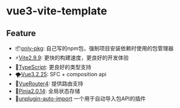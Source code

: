 # vue3-vite-template


## Feature
- 📦[only-pkg](https://www.npmjs.com/package/only-pkg): 自己写的npm包，强制项目安装依赖时使用的包管理器
- ⚡[Vite2.9.9](https://github.com/vitejs/vite): 更快的构建速度，更良好的开发体验
- 💪[TypeScript](https://github.com/microsoft/TypeScript): 更良好的类型支持
- 🌪️[Vue3.2.25](https://github.com/vuejs/): SFC + composition api
- 🌿[VueRouter4](https://github.com/vuejs/router): 提供路由支持
- 🍍[Pinia2.0.14](https://github.com/vuejs/pinia): 全局状态存储
- 🍄[unplugin-auto-import](https://github.com/antfu/unplugin-auto-import) 一个用于自动导入包API的插件
